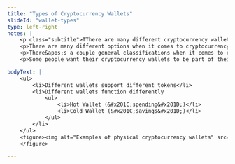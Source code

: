 ```yaml
--- 
title: "Types of Cryptocurrency Wallets"
slideId: "wallet-types"
type: left-right
notes: | 
    <p class="subtitle">TThere are many different cryptocurrency wallet options that offer different levels of security and useability.</p>
    <p>There are many different options when it comes to cryptocurrency wallets. Some are specific to certain tokens, but many have multi-token support, allowing you to keep many different cryptocurrencies in one place.</p>
    <p>There&apos;s a couple general classifications when it comes to crypto wallets. The first is what does the user intend to be the primary function of their wallet, and for different people there are going to be different answers.</p>
    <p>Some people want their cryptocurrency wallets to be part of their everyday spending. While these people obviously want their funds to be secure, they also don&apos;t want to have to jump through hoops every time they are conducting a crypto transaction. These individuals prefer hot wallets, which prioritize transactability, or the ease of conducting a transaction. Others simply want to use their wallet as secure storage for their crypto. These individuals tend to use cold wallets, where the main goal is to keep funds as secure as possible, even if it makes sending and receiving crypto slightly more difficult.</p>

bodyText: | 
    <ul>
        <li>Different wallets support different tokens</li>
        <li>Different wallets function differently
            <ul>
                <li>Hot Wallet (&#x201C;spending&#x201D;)</li>
                <li>Cold Wallet (&#x201C;savings&#x201D;)</li>
            </ul>
        </li>
    </ul>
    <figure><img alt="Examples of physical cryptocurrency wallets" src="assets/img/hardware_wallet_examples.jpg" title="Types of Cryptocurrency Wallets">
    </figure>

---
```


